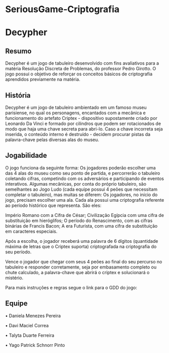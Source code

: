# SeriousGame-Criptografia
# Decypher

## Resumo

Decypher é um jogo de tabuleiro desenvolvido com fins avaliativos para a matéria Resolução Discreta de Problemas, do professor Pedro Girotto. O jogo possui o objetivo de reforçar os conceitos básicos de criptografia aprendidos previamente na matéria.

## História

Decypher é um jogo de tabuleiro ambientado em um famoso museu parisiense, no qual os personagens, encantados com a mecânica e funcionamento do artefato Criptex - dispositivo supostamente criado por Leonardo Da Vinci e formado por cilindros que podem ser rotacionados de modo que haja uma chave secreta para abri-lo. Caso a chave incorreta seja inserida, o conteúdo interno é destruído - decidem procurar pistas da palavra-chave pelas diversas alas do museu.

## Jogabilidade

O jogo funciona da seguinte forma: Os jogadores poderão escolher uma das 4 alas do museu como seu ponto de partida, e percorrerão o tabuleiro coletando cifras, competindo com os adversários e participando de eventos interativos. Algumas mecânicas, por conta do próprio tabuleiro, são semelhantes ao Jogo Ludo (cada equipe possui 4 peões que necessitam completar o tabuleiro), mas muitas se diferem:
Os jogadores, no início do jogo, precisam escolher uma ala. Cada ala possui uma criptografia referente ao período histórico que representa. São eles:

Império Romano com a Cifra de César;
Civilização Egípcia com uma cifra de substituição em hieróglifos;
O período do Renascimento, com as cifras binárias de Francis Bacon;
A era Futurista, com uma cifra de substituição em caracteres especiais.

Após a escolha, o jogador receberá uma palavra de 6 dígitos (quantidade máxima de letras que o Criptex suporta) criptografada na criptografia do seu período.

Vence o jogador que chegar com seus 4 peões ao final do seu percurso no tabuleiro e responder corretamente, seja por embasamento completo ou chute calculado, a palavra-chave que abrirá o criptex e solucionará o mistério.

Para mais instruções e regras segue o link para o GDD do jogo: 

## Equipe

• Daniela Menezes Pereira

• Davi Maciel Correa

• Talyta Duarte Ferreira

• Yago Patrick Schnorr Pinto

